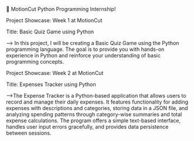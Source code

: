 🚀 MotionCut Python Programming Internship! 

 Project Showcase: Week 1 at MotionCut 

Title: Basic Quiz Game using Python

--> In this project, 
 I will be creating a Basic Quiz Game using the Python programming language. The goal is to provide you with hands-on experience in Python and reinforce your understanding of basic programming concepts.

 Project Showcase: Week 2 at MotionCut

 Title: Expenses Tracker using Python

 -->The Expense Tracker is a Python-based application that allows users to record and manage their daily expenses. It features functionality for adding expenses with descriptions and categories, storing data in a JSON file, and analyzing spending patterns through category-wise summaries and total expense calculations. The program offers a simple text-based interface, handles user input errors gracefully, and provides data persistence between sessions.
           
